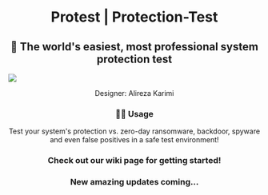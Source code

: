 <h1 align="center">Protest | Protection-Test</h1>
<h2 align="center">🔐 The world's easiest, most professional system protection test</h2>
<img align="center" src="https://ccortex.ir/storage/2022/08/cco-protest-2-1536x384.png">
<p align="center">Designer: Alireza Karimi</p>
<h3 align="center">👨‍💻 Usage</h3>
<p align="center">Test your system's protection vs. zero-day ransomware, backdoor, spyware and even false positives in a safe test environment!</p>
<h3 align="center">Check out our wiki page for getting started!</h3>
<h3 align="center">New amazing updates coming...</h3>
<div align="center>
  <iframe href="https://nowpayments.io/embeds/donation-widget?api_key=JF7ZKA8-2TXMFHC-QD5AFX7-27D25VM" frameborder="0" scrolling="no" style="overflow-y: hidden;" width="354" height="680"></iframe>
</div>
